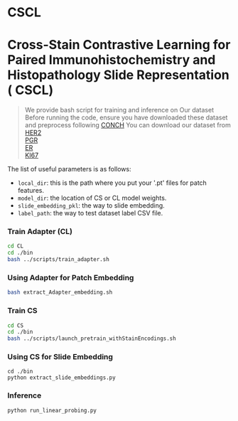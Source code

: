 # CSCL

# Cross-Stain Contrastive Learning for Paired Immunohistochemistry and Histopathology Slide Representation ( CSCL)
> We provide bash script for training and inference on Our dataset
> Before running the code, ensure you have downloaded these dataset and preprocess following [CONCH](https://github.com/mahmoodlab/CONCH)
> You can download our dataset from
[HER2](https://huggingface.co/datasets/Anonymous192234/HER2)    
[PGR](https://huggingface.co/datasets/Anonymous192234/PGR)    
[ER](https://huggingface.co/datasets/Anonymous192234/ER)    
[KI67](https://huggingface.co/datasets/Anonymous192234/KI67)    

The list of useful parameters is as follows:
* `local_dir`: this is the path where you put your '.pt' files for patch features.
* `model_dir`: the location of CS or CL model weights.
* `slide_embedding_pkl`: the way to slide embedding.
* `label_path`: the way to test dataset label CSV file.

### Train Adapter (CL)
```bash
cd CL
cd ./bin
bash ../scripts/train_adapter.sh
```
### Using Adapter for Patch Embedding
```bash
bash extract_Adapter_embedding.sh
```

### Train CS
```bash
cd CS
cd ./bin
bash ../scripts/launch_pretrain_withStainEncodings.sh
```

### Using CS for Slide Embedding
```
cd ./bin
python extract_slide_embeddings.py
```

### Inference
```
python run_linear_probing.py
```
